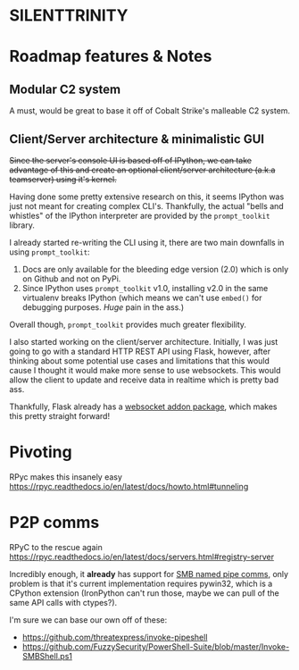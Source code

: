 # SILENTTRINITY


# Roadmap features & Notes

## Modular C2 system
A must, would be great to base it off of Cobalt Strike's malleable C2 system.

## Client/Server architecture & minimalistic GUI
~~Since the server's console UI is based off of IPython, we can take advantage of this and create an optional client/server architecture (a.k.a teamserver) using it's kernel.~~

Having done some pretty extensive research on this, it seems IPython was just not meant for creating complex CLI's. Thankfully, the actual "bells and whistles" of the IPython interpreter are provided by the `prompt_toolkit` library.

I already started re-writing the CLI using it, there are two main downfalls in using `prompt_toolkit`:

1. Docs are only available for the bleeding edge version (2.0) which is only on Github and not on PyPi.
2. Since IPython uses `prompt_toolkit` v1.0, installing v2.0 in the same virtualenv breaks IPython (which means we can't use `embed()` for debugging purposes. *Huge* pain in the ass.)


Overall though, `prompt_toolkit` provides much greater flexibility.

I also started working on the client/server architecture. Initially, I was just going to go with a standard HTTP REST API using Flask, however, after thinking about some potential use cases and limitations that this would cause I thought it would make more sense to use websockets. This would allow the client to update and receive data in realtime which is pretty bad ass.

Thankfully, Flask already has a [websocket addon package](https://github.com/miguelgrinberg/Flask-SocketIO), which makes this pretty straight forward!

# Pivoting
RPyc makes this insanely easy https://rpyc.readthedocs.io/en/latest/docs/howto.html#tunneling

# P2P comms
RPyC to the rescue again https://rpyc.readthedocs.io/en/latest/docs/servers.html#registry-server

Incredibly enough, it **already** has support for [SMB named pipe comms](https://rpyc.readthedocs.io/en/latest/api/core_stream.html#rpyc.core.stream.NamedPipeStream), only problem is that it's current implementation requires pywin32, which is a CPython extension (IronPython can't run those, maybe we can pull of the same API calls with ctypes?).

I'm sure we can base our own off of these:
- https://github.com/threatexpress/invoke-pipeshell
- https://github.com/FuzzySecurity/PowerShell-Suite/blob/master/Invoke-SMBShell.ps1
